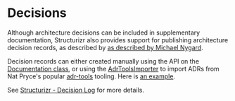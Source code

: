 # Decisions

Although architecture decisions can be included in supplementary documentation, Structurizr also provides support for publishing architecture decision records, as described by [as described by Michael Nygard](http://thinkrelevance.com/blog/2011/11/15/documenting-architecture-decisions).

Decision records can either created manually using the API on the [Documentation class](https://github.com/structurizr/java/blob/master/structurizr-core/src/com/structurizr/documentation/Documentation.java), or using the [AdrToolsImporter](https://github.com/structurizr/java/blob/master/structurizr-adr-tools/src/com/structurizr/documentation/AdrToolsImporter.java) to import ADRs from Nat Pryce's popular [adr-tools](https://github.com/npryce/adr-tools) tooling. Here is [an example](https://github.com/structurizr/java/blob/master/structurizr-examples/src/com/structurizr/example/AdrTools.java).

See [Structurizr - Decision Log](https://structurizr.com/help/decision-log) for more details.
